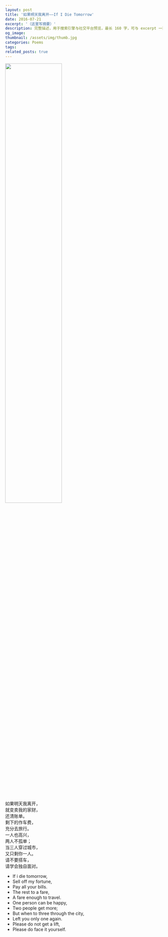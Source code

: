 ```yaml
---
layout: post
title: '如果明天我离开——If I Die Tomorrow'
date: 2016-07-21
excerpt: '（这里写摘要）'
description: 完整描述，用于搜索引擎与社交平台预览，最长 160 字，可与 excerpt 一致
og_image: 
thumbnail: /assets/img/thumb.jpg
categories: Poems
tags: 
related_posts: true
---
```


<img src="{{ '/assets/img/blog/xxxxxxxx' | relative_url }}" style="width:60%;">

如果明天我离开，  
就变卖我的家财，  
还清账单。  
剩下的作车费，  
充分去旅行。  
一人也高兴，  
两人不孤单；  
当三人穿过城市，  
又只剩你一人。  
请不要搭车，  
请学会独自面对。

- If i die tomorrow,
- Sell off my fortune,
- Pay all your bills.
- The rest to a fare,
- A fare enough to travel.
- One person can be happy,
- Two people get more;
- But when to three through the city,
- Left you only one again.
- Please do not get a lift,
- Please do face it yourself.